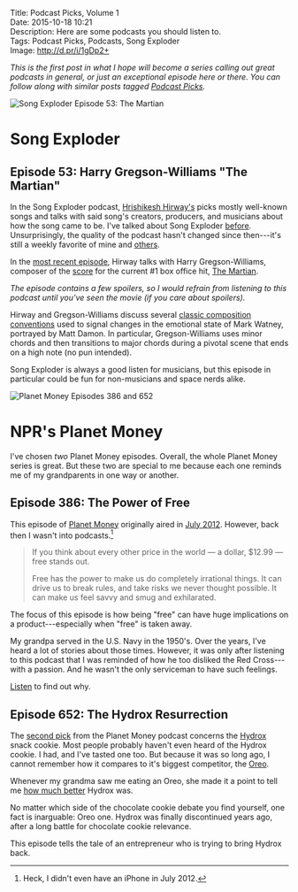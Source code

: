 Title: Podcast Picks, Volume 1  
Date: 2015-10-18 10:21  
Description: Here are some podcasts you should listen to.  
Tags: Podcast Picks, Podcasts, Song Exploder  
Image: http://d.pr/i/1gDp2+  

<p><em class="topStory">This is the first post in what I hope will become a series calling out great podcasts in general, or just an exceptional episode here or there. You can follow along with similar posts tagged <a href="/tags/Podcast%20Picks" title="Posts tagged 'Podcast Picks'">Podcast Picks</a>.</em></p>

![Song Exploder Episode 53: The Martian][d]

# Song Exploder 

## Episode 53: Harry Gregson-Williams "The Martian"

In the Song Exploder podcast, [Hrishikesh Hirway's][twitter] picks mostly well-known songs and talks with said song's creators, producers, and musicians about how the song came to be. I've talked about Song Exploder [before][theoveranalyzed 2]. Unsurprisingly, the quality of the podcast hasn't changed since then---it's still a weekly favorite of mine and [others][theguardian].

In the [most recent episode][overcast], Hirway talks with Harry Gregson-Williams, composer of the [score][apple] for the current #1 box office hit, [The Martian][imdb].

*The episode contains a few spoilers, so I would refrain from listening to this podcast until you've seen the movie (if you care about spoilers).*

Hirway and Gregson-Williams discuss several [classic composition conventions][ncbi] used to signal changes in the emotional state of Mark Watney, portrayed by Matt Damon. In particular, Gregson-Williams uses minor chords and then transitions to major chords during a pivotal scene that ends on a high note (no pun intended). 

Song Exploder is always a good listen for musicians, but this episode in particular could be fun for non-musicians and space nerds alike.

![Planet Money Episodes 386 and 652](http://d.pr/i/1k87U+ "Planet Money Episodes 386 and 652")

# NPR's Planet Money

I've chosen *two* Planet Money episodes. Overall, the whole Planet Money series is great. But these two are special to me because each one reminds me of my grandparents in one way or another.

## Episode 386: The Power of Free

This episode of [Planet Money][overcast 2] originally aired in [July 2012][npr]. However, back then I wasn't into podcasts.[^heck]

> If you think about every other price in the world — a dollar, $12.99 — free stands out.
>
> Free has the power to make us do completely irrational things. It can drive us to break rules, and take risks we never thought possible. It can make us feel savvy and smug and exhilarated.

The focus of this episode is how being "free" can have huge implications on a product---especially when "free" is taken away.

My grandpa served in the U.S. Navy in the 1950's. Over the years, I've heard a lot of stories about those times. However, it was only after listening to this podcast that I was reminded of how he too disliked the Red Cross---with a passion. And he wasn't the only serviceman to have such feelings. 

[Listen][overcast 2] to find out why.

## Episode 652: The Hydrox Resurrection

The [second pick][overcast 3] from the Planet Money podcast concerns the [Hydrox][wikipedia] snack cookie. Most people probably haven't even heard of the Hydrox cookie. I had, and I've tasted one too. But because it was so long ago, I cannot remember how it compares to it's biggest competitor, the [Oreo][wikipedia 2].

Whenever my grandma saw me eating an Oreo, she made it a point to tell me [how much better][youtube] Hydrox was.

No matter which side of the chocolate cookie debate you find yourself, one fact is inarguable: Oreo one. Hydrox was finally discontinued years ago, after a long battle for chocolate cookie relevance.

This episode tells the tale of an entrepreneur who is trying to bring Hydrox back.

[^heck]: Heck, I didn't even have an iPhone in July 2012.

[apple]: https://itunes.apple.com/au/album/martian-original-motion-picture/id1043613134?at=1l3vx9s "'The Martian' Original Motion Picture Soundtrack on iTunes"
[d]: http://d.pr/i/1gDp2+ "Song Exploder Episode 53: The Martian"
[imdb]: http://www.imdb.com/title/tt3659388/ "'The Martian' on IMDB"
[ncbi]: http://www.ncbi.nlm.nih.gov/pubmed/16597801 "PubMed: 'Emotion processing of major, minor, and dissonant chords: a functional magnetic resonance imaging study.'"
[npr]: http://www.npr.org/sections/money/2012/07/13/156723516/episode-386-the-cost-of-free-doughnuts "Planet Money podcast episode 386"
[overcast]: https://overcast.fm/+BbKMAcKe0 "Overcast link to the Song Exploder podcast, episode 53"
[overcast 2]: https://overcast.fm/+BP59TVNE8 "Overcast link to the Planet Money podcast, episode 386"
[overcast 3]: https://overcast.fm/+BP59aZvZ8 "Overcast link to the Planet Money podcast, episode 652"
[songexploder]: http://songexploder.net/the-martian "Song Exploder: The Martian"
[theguardian]: http://www.theguardian.com/culture/2015/aug/06/ong-exploder-podcast-stories-behind-music "The Guardian: Song Exploder"
[theoveranalyzed 2]: /2015/5/7/song-exploder-podcast-house-of-cards-and-downton-abbey "Song Exploder Podcast: House of Cards and Downton Abbey"
[twitter]: https://twitter.com/HrishiHirway "Hrishikesh Hirway on Twitter"
[wikipedia]: https://en.wikipedia.org/wiki/Hydrox "Wikipedia: Hydrox cookie"
[wikipedia 2]: https://en.wikipedia.org/wiki/Oreo "Wikipedia: Oreo cookie"
[youtube]: https://www.youtube.com/watch?v=X1F5TJdDh5k "WSJ: Hydrox vs. Oreo"